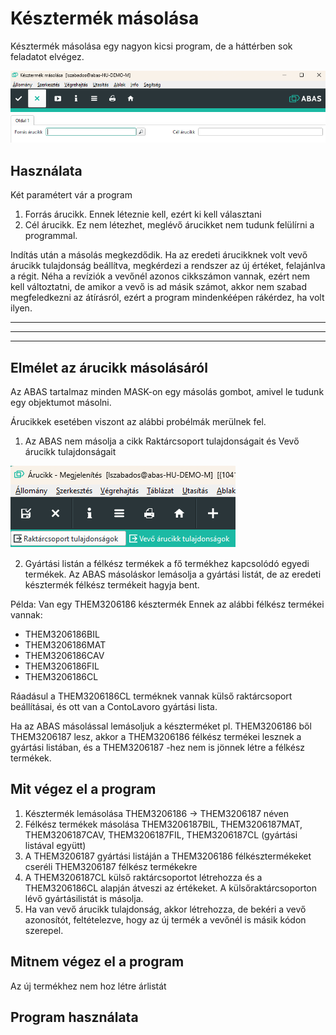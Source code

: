 # Késztermék másolása

Késztermék másolása egy nagyon kicsi program, de a háttérben sok feladatot elvégez.

![alt text](image-8.png)

## Használata

Két paramétert vár a program
1. Forrás árucikk. Ennek léteznie kell, ezért ki kell választani
2. Cél árucikk. Ez nem létezhet, meglévő árucikket nem tudunk felülírni a programmal.

Indítás után a másolás megkezdődik. Ha az eredeti árucikknek volt vevő árucikk tulajdonság beállítva, megkérdezi a rendszer az új értéket, felajánlva a régit. Néha a revíziók a vevőnél azonos cikkszámon vannak, ezért nem kell változtatni, de amikor a vevő is ad másik számot, akkor nem szabad megfeledkezni az átírásról, ezért a program mindenkéépen rákérdez, ha volt ilyen.

------
------
------

## Elmélet az árucikk másolásáról

Az ABAS tartalmaz minden MASK-on egy másolás gombot, amivel le tudunk egy objektumot másolni.

Árucikkek esetében viszont az alábbi probélmák merülnek fel.

1. Az ABAS nem másolja a cikk Raktárcsoport tulajdonságait és Vevő árucikk tulajdonságait

![alt text](image-9.png)

2. Gyártási listán a félkész termékek a fő termékhez kapcsolódó egyedi termékek. Az ABAS másoláskor lemásolja a gyártási listát, de az eredeti késztermék félkész termékeit hagyja bent.

Példa: Van egy THEM3206186 késztermék
Ennek az alábbi félkész termékei vannak:
- THEM3206186BIL
- THEM3206186MAT
- THEM3206186CAV
- THEM3206186FIL
- THEM3206186CL

Ráadásul a THEM3206186CL terméknek vannak külső raktárcsoport beállításai, és ott van a ContoLavoro gyártási lista.

Ha az ABAS másolással lemásoljuk a készterméket pl. THEM3206186 ből THEM3206187 lesz, akkor a THEM3206186 félkész termékei lesznek a gyártási listában, és a THEM3206187 -hez nem is jönnek létre a félkész termékek.

## Mit végez el a program

1. Késztermék lemásolása THEM3206186 -> THEM3206187 néven
2. Félkész termékek másolása THEM3206187BIL, THEM3206187MAT, THEM3206187CAV, THEM3206187FIL, THEM3206187CL (gyártási listával együtt)
3. A THEM3206187 gyártási listáján a THEM3206186 félkésztermékeket cseréli THEM3206187 félkész termékekre
4. A THEM3206187CL külső raktárcsoportot létrehozza és a THEM3206186CL alapján átveszi az értékeket. A külsőraktárcsoporton lévő gyártásilistát is másolja.
5. Ha van vevő árucikk tulajdonság, akkor létrehozza, de bekéri a vevő azonosítót, feltételezve, hogy az új termék a vevőnél is másik kódon szerepel.

## Mitnem végez el a program

Az új termékhez nem hoz létre árlistát

## Program használata

